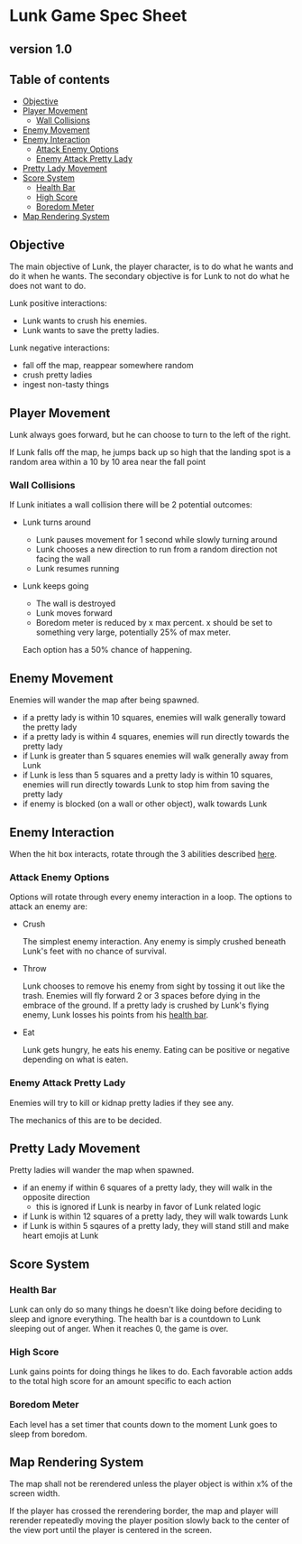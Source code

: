 # Lunk Game Spec Sheet
## version 1.0

## Table of contents
- [Objective](#objective)
- [Player Movement](#player-movement)
    - [Wall Collisions](#wall-collisions)
- [Enemy Movement](#enemy-movement)
- [Enemy Interaction](#enemy-interaction)
    - [Attack Enemy Options](#attack-enemy-options)
    - [Enemy Attack Pretty Lady](#enemy-attack-pretty-lady)
- [Pretty Lady Movement](#pretty-lady-movement)
- [Score System](#score-system)
    - [Health Bar](#health-bar)
    - [High Score](#high-score)
    - [Boredom Meter](#boredom-meter)
- [Map Rendering System](#map-rendering-system)


## Objective
The main objective of Lunk, the player character, is to do what he wants and do it when he wants.
The secondary objective is for Lunk to not do what he does not want to do.

Lunk positive interactions:
* Lunk wants to crush his enemies.
* Lunk wants to save the pretty ladies.


Lunk negative interactions:
* fall off the map, reappear somewhere random
* crush pretty ladies
* ingest non-tasty things


## Player Movement
Lunk always goes forward, but he can choose to turn to the left of the right.

If Lunk falls off the map, he jumps back up so high that the landing spot is a random area within a 10 by 10 area near the fall point

### Wall Collisions
If Lunk initiates a wall collision there will be 2 potential outcomes:
* Lunk turns around
  * Lunk pauses movement for 1 second while slowly turning around
  * Lunk chooses a new direction to run from a random direction not facing the wall
  * Lunk resumes running
* Lunk keeps going
  * The wall is destroyed
  * Lunk moves forward
  * Boredom meter is reduced by x max percent. x should be set to something very large, potentially 25% of max meter.

  Each option has a 50% chance of happening.

## Enemy Movement
Enemies will wander the map after being spawned.

* if a pretty lady is within 10 squares, enemies will walk generally toward the pretty lady
* if a pretty lady is within 4 squares, enemies will run directly towards the pretty lady
* if Lunk is greater than 5 squares enemies will walk generally away from Lunk
* if Lunk is less than 5 squares and a pretty lady is within 10 squares, enemies will run directly towards Lunk to stop him from saving the pretty lady
* if enemy is blocked (on a wall or other object), walk towards Lunk

## Enemy Interaction
When the hit box interacts, rotate through the 3 abilities described [here](#attack-enemy-options).

### Attack Enemy Options
Options will rotate through every enemy interaction in a loop. The options to attack an enemy are:
* Crush

  The simplest enemy interaction. Any enemy is simply crushed beneath Lunk's feet with no chance of survival.
* Throw

  Lunk chooses to remove his enemy from sight by tossing it out like the trash. Enemies will fly forward 2 or 3 spaces before dying in the embrace of the ground.
If a pretty lady is crushed by Lunk's flying enemy, Lunk losses his points from his [health bar](#health-bar).
* Eat

  Lunk gets hungry, he eats his enemy. Eating can be positive or negative depending on what is eaten.

### Enemy Attack Pretty Lady
Enemies will try to kill or kidnap pretty ladies if they see any.

The mechanics of this are to be decided.

## Pretty Lady Movement
Pretty ladies will wander the map when spawned.

* if an enemy if within 6 squares of a pretty lady, they will walk in the opposite direction
    * this is ignored if Lunk is nearby in favor of Lunk related logic
* if Lunk is within 12 squares of a pretty lady, they will walk towards Lunk
* if Lunk is within 5 sqaures of a pretty lady, they will stand still and make heart emojis at Lunk 

## Score System
### Health Bar
Lunk can only do so many things he doesn't like doing before deciding to sleep and ignore everything.
The health bar is a countdown to Lunk sleeping out of anger. When it reaches 0, the game is over.

### High Score
Lunk gains points for doing things he likes to do.
Each favorable action adds to the total high score for an amount specific to each action

### Boredom Meter
Each level has a set timer that counts down to the moment Lunk goes to sleep from boredom.

## Map Rendering System
The map shall not be rerendered unless the player object is within x% of the screen width.

If the player has crossed the rerendering border, the map and player will rerender repeatedly moving the player position slowly back to the center of the view port until the player is centered in the screen. 